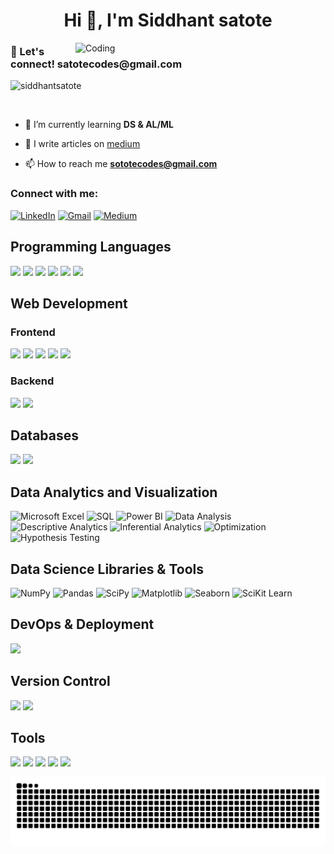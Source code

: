 <h1 align="center">Hi 👋, I'm Siddhant satote</h1>
<img align="right" alt="Coding" width="400" src="https://i.pinimg.com/originals/a2/04/1a/a2041aeec8fc5b20ec377e6cd198f303.gif">
<h3 align="left">💬 Let's connect! satotecodes@gmail.com</h3>
<p align="left"> <img src="https://komarev.com/ghpvc/?username=siddhantsatote&label=Profile%20views&color=0e75b6&style=flat" alt="siddhantsatote" /> </p>
<p align="left"> <a href="https://twitter.com/" target="blank"><img src="https://img.shields.io/twitter/follow/?logo=twitter&style=for-the-badge" alt="" /></a> </p>

- 🌱 I’m currently learning **DS & AL/ML**

- 📝 I write articles on [medium](https://medium.com/@satotecodes)

- 📫 How to reach me **sototecodes@gmail.com**

<h3 align="left">Connect with me:</h3>
<p align="left">
<!-- <a href="https://linkedin.com/in/siddhant-satote" target="blank"><img align="center" src="https://raw.githubusercontent.com/rahuldkjain/github-profile-readme-generator/master/src/images/icons/Social/linked-in-alt.svg" alt="siddhantsatote" height="30" width="40" /></a>
<a href="https://instagram.com/siddhant_satote" target="blank"><img align="center" src="https://raw.githubusercontent.com/rahuldkjain/github-profile-readme-generator/master/src/images/icons/Social/instagram.svg" alt="@siddhant_satote" height="30" width="40" /></a>
<a href="https://medium.com/@satotecodes" target="blank"><img align="center" src="https://raw.githubusercontent.com/rahuldkjain/github-profile-readme-generator/master/src/images/icons/Social/medium.svg" alt="@siddhantsatote" height="30" width="40" /></a> -->
   <div>
        <a href="https://www.linkedin.com/in/siddhant-satote/" target="_blank"><img alt="LinkedIn"
                src="https://img.shields.io/badge/linkedin-%230077B5.svg?&style=for-the-badge&logo=linkedin&logoColor=white" /></a>
        <a href="mailto:satotecodes@gmail.com" target="_blank"><img alt="Gmail"
                src="https://img.shields.io/badge/-Gmail-D14836?style=for-the-badge&logo=Gmail&logoColor=white" /></a>
        <a href="https://medium.com/@siddhantsatote" target="_blank"><img alt="Medium"
                src="https://img.shields.io/badge/medium-%2312100E.svg?&style=for-the-badge&logo=medium&logoColor=white" /></a>
    </div>
</p>

<div align="left">
 <h2>Programming Languages</h2>
 <p>
     <img src="https://img.shields.io/badge/JavaScript-%23323330.svg?&style=for-the-badge&logo=javascript&logoColor=%23F7DF1E"/>
     <img src="https://img.shields.io/badge/TypeScript-007ACC?style=for-the-badge&logo=typescript&logoColor=white"/>
     <img src="https://img.shields.io/badge/Python-FFD43B?style=for-the-badge&logo=python&logoColor=darkgreen"/>
     <img src="https://img.shields.io/badge/Java-%23ED8B00.svg?&style=for-the-badge&logo=java&logoColor=white"/>
     <img src="https://img.shields.io/badge/C-%2300599C.svg?&style=for-the-badge&logo=c&logoColor=white"/>
     <img src="https://img.shields.io/badge/C++-00599C?style=for-the-badge&logo=c%2B%2B&logoColor=white"/>
 </p>

 <h2>Web Development</h2>
 <h3>Frontend</h3>
 <p>
     <img src="https://img.shields.io/badge/HTML5-%23E34F26.svg?&style=for-the-badge&logo=html5&logoColor=white"/>
     <img src="https://img.shields.io/badge/CSS3-%231572B6.svg?&style=for-the-badge&logo=css3&logoColor=white"/>
     <img src="https://img.shields.io/badge/Bootstrap-563D7C?style=for-the-badge&logo=bootstrap&logoColor=white"/>
     <img src="https://img.shields.io/badge/Tailwind_CSS-38B2AC?style=for-the-badge&logo=tailwind-css&logoColor=white"/>
     <img src="https://img.shields.io/badge/React-20232A?style=for-the-badge&logo=react&logoColor=61DAFB"/>
 </p>

 <h3>Backend</h3>
 <p>
     <img src="https://img.shields.io/badge/Node.js-%2343853D.svg?&style=for-the-badge&logo=node.js&logoColor=white"/>
     <img src="https://img.shields.io/badge/Express.js-000000?style=for-the-badge&logo=express&logoColor=white"/>
 </p>

 <h2>Databases</h2>
 <p>
     <img src="https://img.shields.io/badge/MongoDB-4EA94B?style=for-the-badge&logo=mongodb&logoColor=white"/>
     <img src="https://img.shields.io/badge/MySQL-00000F?style=for-the-badge&logo=mysql&logoColor=white"/>
 </p>
 
   <h2>Data Analytics and Visualization</h2>
   <div class="badges">
      <img src="https://img.shields.io/badge/MS_Excel-217346?style=for-the-badge&logo=microsoft-excel&logoColor=white" alt="Microsoft Excel" />
      <img src="https://img.shields.io/badge/RDBMS_SQL-4479A1?style=for-the-badge&logo=sqlite&logoColor=white" alt="SQL" />
      <img src="https://img.shields.io/badge/Power_BI-F2C811?style=for-the-badge&logo=power-bi&logoColor=black" alt="Power BI" />
      <img src="https://img.shields.io/badge/Data_Analysis-4682B4?style=for-the-badge&logo=data-analysis&logoColor=white" alt="Data Analysis" />
      <img src="https://img.shields.io/badge/Descriptive_Analytics-FFB6C1?style=for-the-badge&logo=analytics&logoColor=black" alt="Descriptive Analytics" />
      <img src="https://img.shields.io/badge/Inferential_Analytics-FFD700?style=for-the-badge&logo=analytics&logoColor=black" alt="Inferential Analytics" />
      <img src="https://img.shields.io/badge/Optimization-32CD32?style=for-the-badge&logo=optimization&logoColor=white" alt="Optimization" />
      <img src="https://img.shields.io/badge/Hypothesis_Testing-FF6347?style=for-the-badge&logo=testing&logoColor=white" alt="Hypothesis Testing" />
   </div>
   
   <h2>Data Science Libraries & Tools</h2>
   <div class="badges">
      <img src="https://img.shields.io/badge/NumPy-013243?style=for-the-badge&logo=numpy&logoColor=white" alt="NumPy" />
      <img src="https://img.shields.io/badge/Pandas-150458?style=for-the-badge&logo=pandas&logoColor=white" alt="Pandas" />
      <img src="https://img.shields.io/badge/SciPy-8CAAE6?style=for-the-badge&logo=scipy&logoColor=black" alt="SciPy" />
      <img src="https://img.shields.io/badge/Matplotlib-013243?style=for-the-badge&logo=matplotlib&logoColor=white" alt="Matplotlib" />
      <img src="https://img.shields.io/badge/Seaborn-4B8BBE?style=for-the-badge&logo=seaborn&logoColor=white" alt="Seaborn" />
      <img src="https://img.shields.io/badge/SciKit_Learn-F7931E?style=for-the-badge&logo=scikit-learn&logoColor=white" alt="SciKit Learn" />
   </div>


 <h2>DevOps & Deployment</h2>
 <p>
     <img src="https://img.shields.io/badge/Vercel-000000?style=for-the-badge&logo=vercel&logoColor=white"/>
 </p>

 <h2>Version Control</h2>
 <p>
     <img src="https://img.shields.io/badge/Git-%23F05033.svg?&style=for-the-badge&logo=git&logoColor=white"/>
     <img src="https://img.shields.io/badge/GitHub-%23121011.svg?&style=for-the-badge&logo=github&logoColor=white"/>
 </p>

 <h2>Tools</h2>
 <p>
     <img src="https://img.shields.io/badge/Postman-FF6C37?style=for-the-badge&logo=postman&logoColor=white"/>
     <img src="https://img.shields.io/badge/Visual_Studio_Code-0078D4?style=for-the-badge&logo=visual%20studio%20code&logoColor=white"/>
     <img src="https://img.shields.io/badge/Figma-F24E1E?style=for-the-badge&logo=figma&logoColor=white"/>
     <img src="https://img.shields.io/badge/Canva-%2300C4CC.svg?&style=for-the-badge&logo=Canva&logoColor=white"/>
     <img src="https://img.shields.io/badge/Brave-FF1B2D?style=for-the-badge&logo=Brave&logoColor=white"/>
 </p>
</div>

![Snake animation](https://github.com/SUKHMAN-SINGH-1612/SUKHMAN-SINGH-1612/blob/main/assets/github-contribution-grid-snake.svg)
